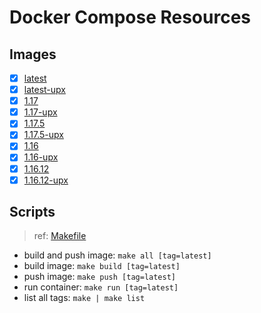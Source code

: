 # Docker Compose Resources

## Images

- [x] [latest](./latest/Dockerfile)
- [x] [latest-upx](./latest-upx/Dockerfile)
- [x] [1.17](./1.17/Dockerfile)
- [x] [1.17-upx]((./1.17-upx/Dockerfile))
- [x] [1.17.5](./1.17.5/Dockerfile)
- [x] [1.17.5-upx]((./1.17.5-upx/Dockerfile))
- [x] [1.16](./1.16/Dockerfile)
- [x] [1.16-upx]((./1.16-upx/Dockerfile))
- [x] [1.16.12](./1.16.12/Dockerfile)
- [x] [1.16.12-upx]((./1.16.12-upx/Dockerfile))

## Scripts

>ref: [Makefile](./Makefile)

- build and push image: `make all [tag=latest]`
- build image: `make build [tag=latest]`
- push image: `make push [tag=latest]`
- run container: `make run [tag=latest]`
- list all tags: `make | make list`
